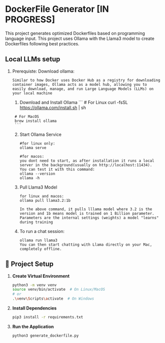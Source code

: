 # DockerFile Generator [IN PROGRESS]

This project generates optimized Dockerfiles based on programming language input. 
This project uses Ollama with the Llama3 model to create Dockerfiles following best practices.

## Local LLMs setup

1. Prerequiste: Download ollama:

    ```
    Similar to how Docker uses Docker Hub as a registry for downloading container images, Ollama acts as a model hub, allowing you to easily download, manage, and run Large Language Models (LLMs) on your local machine
    ```
    1.   Download and Install Ollama
        ```
        # For Linux
        curl -fsSL https://ollama.com/install.sh | sh

        # For MacOS
        brew install ollama
        ```
    2.  Start Ollama Service
        ```
        #for linux only:
        ollama serve
        
        #for macos:
        you dont need to start, as after installation it runs a local server in the background(usually on http://localhost:11434). You can test it with this command:
        ollama --version
        ollama -h
        ```

    3.  Pull Llama3 Model
        ```
        for linux and macos:
        ollama pull llama3.2:1b

        In the above command, it pulls lllama model where 3.2 is the version and 1b means model is trained on 1 Billion parameter. 
        Parameters are the internal settings (weights) a model "learns" during training
        ```
    4. To run a chat session:
        ```
        ollama run llama3
        You can then start chatting with Llama directly on your Mac, completely offline.
        ```
## 🚀 Project Setup

1. **Create Virtual Environment**
   ```bash
   python3 -m venv venv
   source venv/bin/activate  # On Linux/MacOS
   # or
   .\venv\Scripts\activate  # On Windows
   ```

2. **Install Dependencies**
   ```bash
   pip3 install -r requirements.txt
   ```

3. **Run the Application**
   ```bash
   python3 generate_dockerfile.py
   ```
